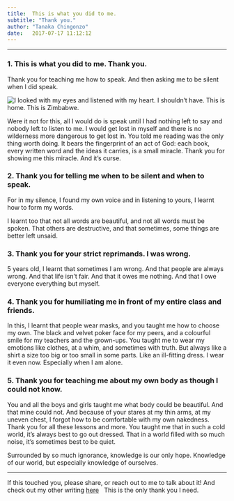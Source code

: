 ```yaml
---
title:  This is what you did to me.
subtitle: "Thank you."
author: "Tanaka Chingonzo"
date:   2017-07-17 11:12:12
---
```

---
### 1. This is what you did to me. Thank you.
Thank you for teaching me how to speak. And then asking me to be silent when I did speak.


![I looked with my eyes and listened with my heart. I shouldn’t have. This is home. This is Zimbabwe.](https://cdn-images-1.medium.com/max/1000/1*SKRgof8_YJA6RppMCYK-fQ.jpeg)


 Were it not for this, all I would do is speak until I had nothing left to say and nobody left to listen to me. I would get lost in myself and there is no wilderness more dangerous to get lost in. You told me reading was the only thing worth doing. It bears the fingerprint of an act of God: each book, every written word and the ideas it carries, is a small miracle. Thank you for showing me this miracle. And it’s curse.



### 2. Thank you for telling me when to be silent and when to speak.
For in my silence, I found my own voice and in listening to yours, I learnt how to form my words.


I learnt too that not all words are beautiful, and not all words must be spoken. That others are destructive, and that sometimes, some things are better left unsaid.



### 3. Thank you for your strict reprimands. I was wrong.
5 years old, I learnt that sometimes I am wrong. And that people are always wrong. And that life isn’t fair. And that it owes me nothing. And that I owe everyone everything but myself.



### 4. Thank you for humiliating me in front of my entire class and friends.
In this, I learnt that people wear masks, and you taught me how to choose my own. The black and velvet poker face for my peers, and a colourful smile for my teachers and the grown-ups. You taught me to wear my emotions like clothes, at a whim, and sometimes with truth. But always like a shirt a size too big or too small in some parts. Like an ill-fitting dress. I wear it even now. Especially when I am alone.



### 5. Thank you for teaching me about my own body as though I could not know.

You and all the boys and girls taught me what body could be beautiful. And that mine could not. And because of your stares at my thin arms, at my uneven chest, I forgot how to be comfortable with my own nakedness. 
Thank you for all these lessons and more. You taught me that in such a cold world, it’s always best to go out dressed. That in a world filled with so much noise, it’s sometimes best to be quiet.


Surrounded by so much ignorance, knowledge is our only hope. Knowledge of our world, but especially knowledge of ourselves.


---

If this touched you, please share, or reach out to me to talk about it! And check out my other writing [here](http://medium.com/@tanakachingonzo)
 
This is the only thank you I need.
